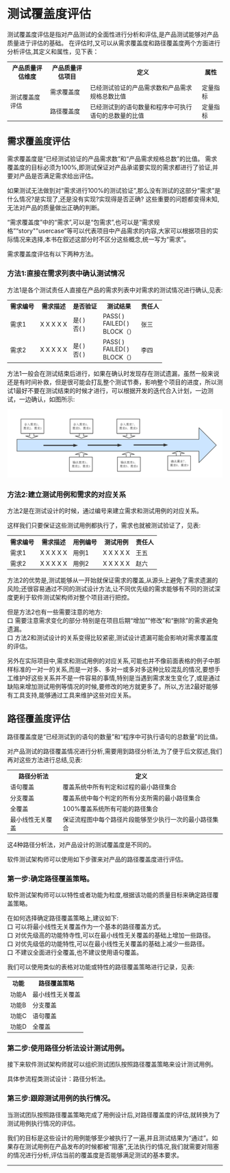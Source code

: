 # 测试覆盖度评估

测试覆盖度评估是指对产品测试的全面性进行分析和评估,是产品测试能够对产品质量进亍评估的基础。
在评估时,又可以从需求覆盖度和路径覆盖度两个方面进行分析评估,其定义和属性，见下表：
<table>
	<tr>
		<th>产品质量评估维度</th>
		<th>产品质量评估项目</th>
		<th>定义</th>
		<th>属性</th>
	</tr>
	<tr>
		<td rowspan="2">测试覆盖度评估</td>
		<td>需求覆盖度</td>
		<td>已经测试验证的产品需求数和产品需求规格总数比值</td>
		<td>定量指标</td>
	</tr>
	<tr>
		<td>路径覆盖度</td>
		<td>已经测试到的语句数量和程序中可执行语句的总数量的比值</td>
		<td>定量指标</td>
	</tr>
</table>

## 需求覆盖度评估

需求覆盖度是“已经测试验证的产品需求数”和“产品需求规格总数”的比值。
需求覆盖度的目标必须为100%,即测试保证对产品承诺要实现的需求都进行了验证,并要对产品是否满足需求给出评估。

如果测试无法做到对“需求进行100%的测试验证”,那么没有测试的这部分“需求”是什么情况?是实现了,还是没有实现?实现得是否正确?
这些重要的问题都变得未知,无法对产品的质量做出正确的判断。

“需求覆盖度”中的“需求”,可以是“包需求”,也可以是“需求规格”“story""usercase”等可以代表项目中产品需求的内容,大家可以根据项目的实际情况来选择,本书在叙述这部分时不区分这些概念,统一写为“需求”。

需求覆盖度评估有以下两种方法。

### 方法1:直接在需求列表中确认测试情况

方法1是各个测试责任人直接在产品的需求列表中对需求的测试情况进行确认,见表:
<table>
	<tr>
		<th>需求编号</th>
		<th>需求描述</th>
		<th>是否验证</th>
		<th>测试结果</th>
		<th>责任人</th>
	</tr>
	<tr>
		<td>需求1</td>
		<td>X X X X X</td>
		<td>是( )<br>否( )</td>
		<td>PASS( )<br>FAILED( )<br>BLOCK（）</td>
		<td>张三</td>
	</tr>
	<tr>
		<td>需求2</td>
		<td>X X X X X</td>
		<td>是( )<br>否( )</td>
		<td>PASS( )<br>FAILED( )<br>BLOCK（）</td>
		<td>李四</td>
	</tr>
</table>

方法1一般会在测试结束后进行，如果在确认时发现存在测试遗漏，虽然一般来说还是有时间补救，但是很可能会打乱整个测试节奏，影响整个项目的进度，所以测试1最好不要在测试结束的时候才进行，可以根据开发的迭代合入计划，一边测试，一边确认，如图所示:

![](resFiles/r2/边测试边确认.jpg)

### 方法2:建立测试用例和需求的对应关系

方法2是在测试设计的时候，通过编号来建立需求和测试用例的对应关系。

这样我们只要保证这些测试用例都执行了，需求也就被测试验证了，见表:
<table>
	<tr>
		<th>需求编号</th>
		<th>需求描述</th>
		<th>用例编号</th>
		<th>测试用例</th>
		<th>责任人</th>
	</tr>
	<tr>
		<td>需求1</td>
		<td>X X X X X</td>
		<td>用例1</td>
		<td>X X X X X</td>
		<td>王五</td>
	</tr>
	<tr>
		<td>需求2</td>
		<td>X X X X X</td>
		<td>用例2</td>
		<td>X X X X X</td>
		<td>赵六</td>
	</tr>
</table>

方法2的优势是,测试能够从一开始就保证需求的覆盖,从源头上避免了需求遗漏的风险;还很容易通过不同的测试设计方法,让不同优先级的需求能够有不同的测试深度更利于软件测试架构师对整个项目进行把控。

但是方法2也有一些需要注意的地方:</br>
口  需要注意需求变化的部分:特别是在项目后期“增加”“修改”和“删除”的需求避免遗漏。</br>
口  方法2和测试设计的关系变得比较紧密,测试设计遗漏可能会影响对需求覆盖度的评估。</br>

另外在实际项目中,需求和测试用例的对应关系,可能也并不像前面表格的例子中那样标准的一对一的关系,而是一对多、多对一或多对多这种比较混乱的情况,要想手工维护好这些关系并不是一件容易的事情,特别是当遇到需求发生变化了,或是通过缺陷来增加测试用例等情况的时候,要修改的地方就更多了。所以,方法2最好能够有工具支持,能够通过工具来维护这些对应关系。

## 路径覆盖度评估

路径覆盖度是“已经测试到的语句的数量”和“程序中可执行语句的总数量”的比值。

对产品测试的路径覆盖情况进行分析,需要用到路径分析法,为了便于后文叙述,我们再对这些方法进行总结,见表:

<table>
	<tr>
		<th>路径分析法</th>
		<th>定义</th>
	</tr>
	<tr>
		<td>语句覆盖</td>
		<td>覆盖系统中所有判定和过程的最小路径集合</td>
	</tr>
	<tr>
		<td>分支覆盖</td>
		<td>覆盖系统中每个判定的所有分支所需的最小路径集合</td>
	</tr>
	<tr>
		<td>全覆盖</td>
		<td>100%覆盖系统所有可能的路径集合</td>
	</tr>
	<tr>
		<td>最小线性无关覆盖</td>
		<td>保证流程图中每个路径片段能够至少执行一次的最小路径集合</td>
	</tr>
</table>

这4种路径分析法，对产品设计的测试覆盖度是不同的。

软件测试架构师可以使用如下步骤来对产品的路径覆盖度进行评估。

### 第一步:确定路径覆盖策略。

软件测试架构师可以以特性或者功能为粒度,根据该功能的质量目标来确定路径覆盖策略。

在如何选择确定路径覆盖策略上,建议如下:</br>
口  可以将最小线性无关覆盖作为一个基本的路径覆盖方式。</br>
口  对优先级高的功能特寺性,可以在最小线性无关覆盖的基础上增加一些路径。</br>
口  对优先级低的功能特性,可以在最小线性无关覆盖的基础上减少一些路径。</br>
口  不建议全面进行全覆盖,也不建议使用语句覆盖。</br>

我们可以使用类似的表格对功能或特性的路径覆盖策略进行记录，见表:

<table>
	<tr>
		<th>功能</th>
		<th>路径覆盖策略</th>
	</tr>
	<tr>
		<td>功能A</td>
		<td>最小线性无关覆盖</td>
	</tr>
	<tr>
		<td>功能B</td>
		<td>分支覆盖</td>
	</tr>
	<tr>
		<td>功能C</td>
		<td>语句覆盖</td>
	</tr>
	<tr>
		<td>功能D</td>
		<td>全覆盖</td>
	</tr>
</table>

### 第二步:使用路径分析法设计测试用例。

接下来软件测试架构师就可以组织测试团队按照路径覆盖策略来设计测试用例。

具体参流程类测试设计：路径分析法。

### 第三步:跟踪测试用例的执行情况。

当测试团队按照路径覆盖策略完成了用例设计后,对路径覆盖度的评估,就转换为了测试用例执行情况的评估。

我们的目标是这些设计的用例能够至少被执行了一遍,并且测试结果为“通过”。如果存在测试用例在产品发布的时候都被“阻塞”,无法执行的情况,我们就需要对阻塞的情况进行分析,评估当前的覆盖度是否能够满足测试的基本要求。

* * *
